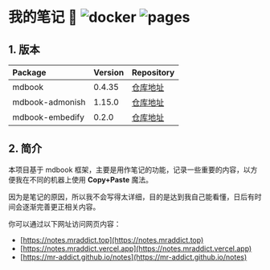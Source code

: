 # 我的笔记 👻 ![docker](https://github.com/MR-Addict/notes/actions/workflows/docker.yml/badge.svg) ![pages](https://github.com/MR-Addict/notes/actions/workflows/pages.yml/badge.svg)

## 1. 版本

| Package         | Version | Repository                                                                      |
| :-------------- | :------ | :------------------------------------------------------------------------------ |
| mdbook          | 0.4.35  | [仓库地址](https://github.com/rust-lang/mdBook/releases/tag/v0.4.35)            |
| mdbook-admonish | 1.15.0  | [仓库地址](https://github.com/tommilligan/mdbook-admonish/releases/tag/v1.15.0) |
| mdbook-embedify | 0.2.0   | [仓库地址](https://github.com/MR-Addict/mdbook-embedify/releases/tag/0.2.0)     |

## 2. 简介

本项目基于 mdbook 框架，主要是用作笔记的功能，记录一些重要的内容，以方便我在不同的机器上使用 **Copy+Paste** 魔法。

因为是笔记的原因，所以我不会写得太详细，目的是达到我自己能看懂，日后有时间会逐渐完善更正相关内容。

你可以通过以下网址访问网页内容：

- [https://notes.mraddict.top](https://notes.mraddict.top)
- [https://notes.mraddict.vercel.app](https://notes.mraddict.vercel.app)
- [https://mr-addict.github.io/notes](https://mr-addict.github.io/notes)
